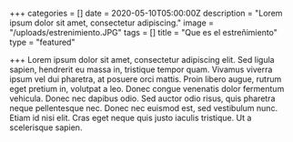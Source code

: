 +++
categories = []
date = 2020-05-10T05:00:00Z
description = "Lorem ipsum dolor sit amet, consectetur adipiscing."
image = "/uploads/estrenimiento.JPG"
tags = []
title = "Que es el estreñimiento"
type = "featured"

+++
Lorem ipsum dolor sit amet, consectetur adipiscing elit. Sed ligula sapien, hendrerit eu massa in, tristique tempor quam. Vivamus viverra ipsum vel dui pharetra, at posuere orci mattis. Proin libero augue, rutrum eget pretium in, volutpat a leo. Donec congue venenatis dolor fermentum vehicula. Donec nec dapibus odio. Sed auctor odio risus, quis pharetra neque pellentesque nec. Donec nec euismod est, sed vestibulum nunc. Etiam id nisi elit. Cras eget neque quis justo iaculis tristique. Ut a scelerisque sapien.